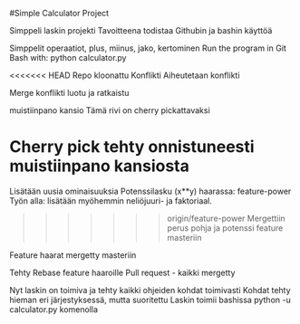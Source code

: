 #Simple Calculator Project

Simppeli laskin projekti
Tavoitteena todistaa Githubin ja bashin käyttöä

Simppelit operaatiot, plus, miinus, jako, kertominen
Run the program in Git Bash with:
python calculator.py

<<<<<<< HEAD
Repo kloonattu
Konflikti
Aiheutetaan konflikti

Merge konflikti luotu ja ratkaistu

muistiinpano kansio
Tämä rivi on cherry pickattavaksi

Cherry pick tehty onnistuneesti muistiinpano kansiosta
=======
Lisätään uusia ominaisuuksia
Potenssilasku (x**y) haarassa: feature-power
Työn alla: lisätään myöhemmin neliöjuuri- ja faktoriaal.
>>>>>>> origin/feature-power
Mergettiin perus pohja ja potenssi feature masteriin

Feature haarat mergetty masteriin

Tehty Rebase feature haaroille
Pull request - kaikki mergetty

Nyt laskin on toimiva ja tehty kaikki ohjeiden kohdat toimivasti
Kohdat tehty hieman eri järjestyksessä, mutta suoritettu
Laskin toimii bashissa python -u calculator.py komenolla
